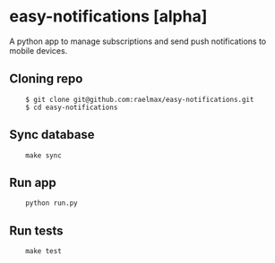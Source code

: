 # easy-notifications [alpha]
A python app to manage subscriptions and send push notifications to mobile devices. 


## Cloning repo
```
	$ git clone git@github.com:raelmax/easy-notifications.git
	$ cd easy-notifications
```

## Sync database
```
    make sync
```

## Run app
```
	python run.py
```

## Run tests
```
	make test
```